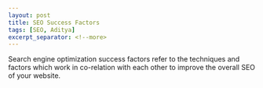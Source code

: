 ```yaml
---
layout: post
title: SEO Success Factors
tags: [SEO, Aditya]
excerpt_separator: <!--more> 
---
```


Search engine optimization success factors refer to the techniques and factors which work in co-relation with each other to improve the overall SEO of your website.
<!--more> 

{% include aligner.html images="pexels/seo.jpg" column=1 %}


**The success factors could be majorly classified into following 3 groups:**

**1. On-the-page success factors :**

On-the-page search ranking factors are those that are almost entirely within the publisher’s own control. The term on-page SEO refers to a set of practices you can take directly on a page to improve its search engine rankings.

It helps you include the most important ranking factors search engines use to rank content. In other words, on-page factors make or break your rankings. Following are some of the most important on-the-page success factors:

1.  **Use high-quality, original content:**
High-quality content will keep visitors on your website for longer. Several search engines (notably Google) pay attention to this, and your page earns kudos for being so evidently interesting.

2. **Insert your keyword into the first few words:**
When indexing your site most search engines focus on the first part of your page, so it’s important that this section is particularly relevant. For this reason it’s essential that you insert your main keyword phrase into the first few words of your article

3. **Keyword density:**
Keyword density should range between 1% and 4%. Going any higher than this will make you look like a scammer and you’ll end up being penalized. However, you should easily (and inadvertently) reach these targets if you just write your content naturally. The easiest way to analyze the keyword density of any page is to use the Page Analysis tool in Traffic Travis.

4. **Title Tags:**
Title tags display the title of your page. This text shows up as the clickable heading of your search engine listing and at the top of the browser window. It’s crucial that your title tags give the search engines a very clear message about the subject of your page, so they should contain the keywords that you want to optimize for.

5. **Keyword in H1 tag:**
H1 tag is yet another relevance factor, serving as a description of the pages content. In spite of an ongoing discussion about its importance, it is still a good practice to include your keyword in a unique H1 tag on a page.
 
6. **Using keywords in the pages copy:**
Up until recently, stuffing your page with keywords was a surefire way to increase its rankings for a particular keyword. That’s not the case anymore. Using the keyword in the copy still sends a relevancy signal of what the content is about. How you place it, however, has changed drastically.

7. **The length of the content:**
These days searchers want to be educated and won’t be satisfied with basic information. Google, therefore, looks for authoritative and informative content to rank first. And it’s common sense that the longer your content is, the greater the chance that you can cover more aspects of your topic. Don’t be shy of writing long but highly useful copy then.

{% include aligner.html images="pexels/SEO-1-2.jpg" column=1 %}

**2. Off-the-page success factors:**

Off-the-page ranking factors are those that publishers do not directly control. Search engines use these because they learned early on that relying on publisher-controlled signals alone didn’t always yield the best results.

For instance, some publishers may try to make themselves seem more relevant than they are in reality. With billions of web pages to sort through, looking only at “on-the-page” clues isn’t enough. More signals are needed to return the best pages for any particular search.

Following are some of the most important off-the-page success factors:

1. **Number of Inbound Links:**
One of the biggest force behind boosting the search engine ratings is the number of other web pages that have links pointing to your website. A hyperlink to a page counts as a vote of support for that page. The more links you have pointing to your pages, the more “votes” you have in the eyes of Google, and, to a lesser extent, the other search engines. It is also important that a majority of your links come from unique domains rather than coming from a large number of random domains because that adds trust to the site.

2. **Anchor Text to Specific Pages:**
When you make a link, the text that appears hyperlinked is called the anchor text. For off-page SEO purposes, you want links with your keywords as anchor text. This will help search engines correctly identify what your pages are about, and know which keywords they should be ranking for.

    While you want to target your keywords with the right anchor text, you don’t always get the option to pick the anchor text you want, which is ok because there is a value associated with the link from a good quality source no matter what the anchor text is.

    Furthermore, even if we could, we shouldn’t make all of the anchor text the same set of keywords. If all the links pointing to the site have the exact same anchor text, it begins to look very suspicious to search engines and ranking of the site falls.

3. **Quality of Links:**
Not all links have the same value. Quality matters. Links from well-established sites, especially ones that are considered an authority in your domain/topic are considered much more valuable than links from more obscure sites

4. **Building links:**
Another important thing to take note of (alongside the number and quality of the links your site is receiving) is the rate at which your website is building links. However, you don’t want to build links unnaturally fast, or create a huge number in one hit and then stop.This can raise the suspicion of search engines and result in your site being penalized. A steady link-building campaign will deliver the best results and will increase the ranking of the website.

{% include aligner.html images="pexels/seo-2.jpg" column=1 %}

**3. Site and Domain factors:**

There are certain site-wide factors and domain of the website which affect the site’s search visibility as well:
 
1. **Sitemap:**
A sitemap helps search engine to index all pages on your site. It is the simplest and most efficient way to tell Google what pages your website includes.

2. **Server location:**
Some SEOs believe that a server’s location helps to boost rankings for that particular country or region.

3. **Mobile optimized site:**
Only a year ago, 46% of searchers used mobile exclusively to research. I believe this number increased exponentially in the last 12 months. It would be no surprise then that having a mobile optimized site would affect rankings in some way.

4. **Google Search Console integration:**
Lastly, having your site verified at Google Webmasters Tools is said to help with your sites indexing. Even if that’s not the case, the tool provides valuable data you can use to optimize your site better.

5. **Domain trust:**
Trust matters. It’s hard not to think that sites Google trusts should rank higher. But how do you build that trust? Needless to say, building trust factors of your domain will certainly pay off.

6. **Domain registration length:**
Google considers domains registered for longer than a year as more trustworthy

7.  **Domain history:**
You may not be the first person who registered the domain. And if your domain has been penalized in the past, its history might affect its current rankings

8. **Country TLD extension:**
A top-level domain (TLD) is the part of the domain name located to the right of the dot (” . “). The most common TLDs are .com, .net, and .org. If you try to target a particular local market, it is said that having a domain with a country specific TLD (.pl, .co.uk or .ie for instance) will help to achieve better rankings for that location.
